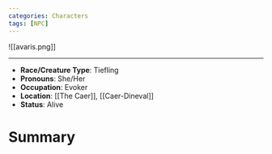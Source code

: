 ```yaml
---
categories: Characters
tags: [NPC]
---
```

![[avaris.png]]

---
- **Race/Creature Type**: Tiefling
- **Pronouns**:  She/Her
- **Occupation**: Evoker
- **Location**: [[The Caer]], [[Caer-Dineval]]
- **Status**: Alive
# Summary
